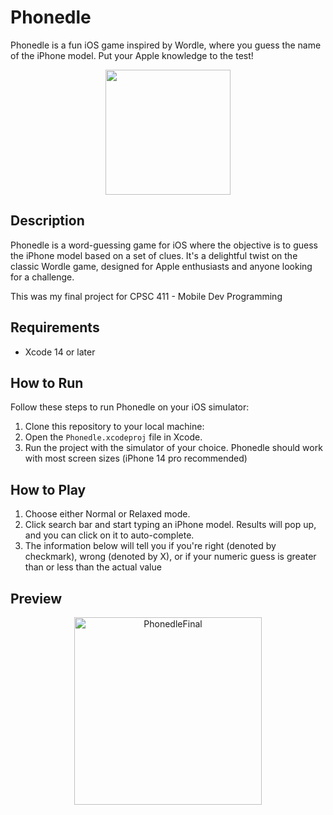 # Phonedle

Phonedle is a fun iOS game inspired by Wordle, where you guess the name of the iPhone model. Put your Apple knowledge to the test!
<p align="center">
  <img src="https://github.com/clonetron/phonedle/assets/30164095/5695900e-5931-4cfe-8337-74b13aecf059" width="200">
</p>



## Description

Phonedle is a word-guessing game for iOS where the objective is to guess the iPhone model based on a set of clues. It's a delightful twist on the classic Wordle game, designed for Apple enthusiasts and anyone looking for a challenge.

This was my final project for CPSC 411 - Mobile Dev Programming

## Requirements

- Xcode 14 or later

## How to Run

Follow these steps to run Phonedle on your iOS simulator:

1. Clone this repository to your local machine:
2. Open the `Phonedle.xcodeproj` file in Xcode.
3. Run the project with the simulator of your choice. Phonedle should work with most screen sizes (iPhone 14 pro recommended)

## How to Play

1. Choose either Normal or Relaxed mode.
2. Click search bar and start typing an iPhone model. Results will pop up, and you can click on it to auto-complete.
3. The information below will tell you if you're right (denoted by checkmark), wrong (denoted by X), or if your numeric guess is greater than or less than the actual value

## Preview

<p align="center">
  <img src="https://github.com/clonetron/phonedle/assets/30164095/e44b62a2-429a-44cc-815e-a7b9c5ed7096" alt="PhonedleFinal" width="300">
</p>




   


